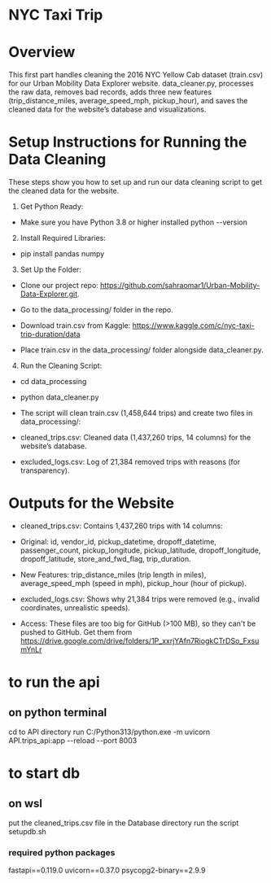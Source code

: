 # NYC Taxi Trip 
# Overview

This first part handles cleaning the 2016 NYC Yellow Cab dataset (train.csv) for our Urban Mobility Data Explorer website. data_cleaner.py, processes the raw data, removes bad records, adds three new features (trip_distance_miles, average_speed_mph, pickup_hour), and saves the cleaned data for the website’s database and visualizations.

# Setup Instructions for Running the Data Cleaning

These steps show you how to set up and run our data cleaning script to get the cleaned data for the website.

1. Get Python Ready:

- Make sure you have Python 3.8 or higher installed 
python --version



2. Install Required Libraries:

- pip install pandas numpy


3. Set Up the Folder:


- Clone our project repo: https://github.com/sahraomar1/Urban-Mobility-Data-Explorer.git.

- Go to the data_processing/ folder in the repo.

- Download train.csv from Kaggle: https://www.kaggle.com/c/nyc-taxi-trip-duration/data

- Place train.csv in the data_processing/ folder alongside data_cleaner.py.


4. Run the Cleaning Script:

- cd data_processing

- python data_cleaner.py

- The script will clean train.csv (1,458,644 trips) and create two files in data_processing/:

- cleaned_trips.csv: Cleaned data (1,437,260 trips, 14 columns) for the website’s database.

- excluded_logs.csv: Log of 21,384 removed trips with reasons (for transparency).

# Outputs for the Website

- cleaned_trips.csv: Contains 1,437,260 trips with 14 columns:

- Original: id, vendor_id, pickup_datetime, dropoff_datetime, passenger_count, pickup_longitude, pickup_latitude, dropoff_longitude, dropoff_latitude, store_and_fwd_flag, trip_duration.

- New Features: trip_distance_miles (trip length in miles), average_speed_mph (speed in mph), pickup_hour (hour of pickup).

- excluded_logs.csv: Shows why 21,384 trips were removed (e.g., invalid coordinates, unrealistic speeds).


- Access: These files are too big for GitHub (>100 MB), so they can't be pushed to GitHub. Get them from https://drive.google.com/drive/folders/1P_xxrjYAfn7RiogkCTrDSo_FxsumYnLr

# to run the api 
## on python terminal
cd to API directory 
run C:/Python313/python.exe -m uvicorn API.trips_api:app --reload --port 8003

# to start db 
## on wsl
put the cleaned_trips.csv file in the Database directory
run the script setupdb.sh

### required python packages
fastapi==0.119.0
uvicorn==0.37.0
psycopg2-binary==2.9.9
